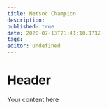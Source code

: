 ```yaml
---
title: Netsoc Champion
description: 
published: true
date: 2020-07-13T21:41:10.171Z
tags: 
editor: undefined
---
```


# Header
Your content here